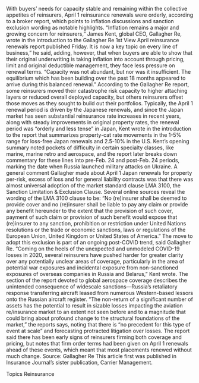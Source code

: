 With buyers’ needs for capacity stable and remaining within the collective appetites of reinsurers, April 1 reinsurance renewals were orderly, according to a broker report, which points to inflation discussions and sanction exclusion wording as notable highlights.
“Inflation remains a major and growing concern for reinsurers,” James Kent, global CEO, Gallagher Re, wrote in the introduction to the Gallagher Re 1st View April reinsurance renewals report published Friday.
It is now a key topic on every line of business,” he said, adding, however, that when buyers are able to show that their original underwriting is taking inflation into account through pricing, limit and original deductible management, they face less pressure on renewal terms.
“Capacity was not abundant, but nor was it insufficient. The equilibrium which has been building over the past 18 months appeared to arrive during this balanced renewal.”
According to the Gallagher Re report, some reinsurers moved their catastrophe risk capacity to higher attaching layers or reduced overall deployed capacity, but others reinsurers offset those moves as they sought to build out their portfolios.
Typically, the April 1 renewal period is driven by the Japanese renewals, and since the Japan market has seen substantial reinsurance rate increases in recent years, along with steady improvements in original property rates, the renewal period was “orderly and less tense” in Japan, Kent wrote in the introduction to the report that summarizes property-cat rate movements in the 1-5% range for loss-free Japan renewals and 2.5-10% in the U.S.
Kent’s opening summary noted pockets of difficulty in certain specialty classes, like marine, marine retro and aerospace, and the report later breaks down commentary for these lines into pre-Feb. 24 and post-Feb. 24 periods, marking the date when Russia launched military attacks on Ukraine.
A general comment Gallagher made about April 1 Japan renewals for property per-risk, excess of loss and for general liability contracts was that there was almost universal adoption of the market standard clause LMA 3100, the Sanction Limitation & Exclusion Clause.
Several online sources reveal the wording of the LMA 3100 clause to be:
“No (re)insurer shall be deemed to provide cover and no (re)insurer shall be liable to pay any claim or provide any benefit hereunder to the extent that the provision of such cover, payment of such claim or provision of such benefit would expose that (re)insurer to any sanction, prohibition or restriction under United Nations resolutions or the trade or economic sanctions, laws or regulations of the European Union, United Kingdom or United States of America.”
The move to adopt this exclusion is part of an ongoing post-COVID trend, said Gallagher Re.
“Coming on the heels of the unexpected and unmodeled COVID-19 losses in 2020, several reinsurers have pushed harder for greater clarity over any potentially unclear areas of coverage, particularly in the area of potential war exposures and incidental exposure from non-sanctioned exposures of overseas companies in Russia and Belarus,” Kent wrote.
The section of the report devoted to global aerospace coverage describes the unintended consequence of widescale sanctions—Russia’s retaliatory response transferring aircraft leased from numerous Western-based lessors onto the Russian aircraft register. “The non-return of a significant number of assets has the potential to result in sizable losses impacting the aviation re/insurance market to an extent not seen before and to a magnitude that could bring about profound change to the structural foundations of the market,” the reports says, noting that there is “no precedent for this type of event at scale” and forecasting protracted litigation over losses.
The report said there has been early signs of reinsurers firming both coverage and pricing, but notes that firm order terms had been given on April 1 renewals ahead of these events, which meant that most placements renewed without much change.
Source: Gallagher Re
This article first was published in Insurance Journal’s sister publication, Carrier Management.

Topics
Reinsurance
